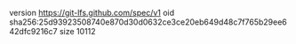 version https://git-lfs.github.com/spec/v1
oid sha256:25d93923508740e870d30d0632ce3ce20eb649d48c7f765b29ee642dfc9216c7
size 10112
